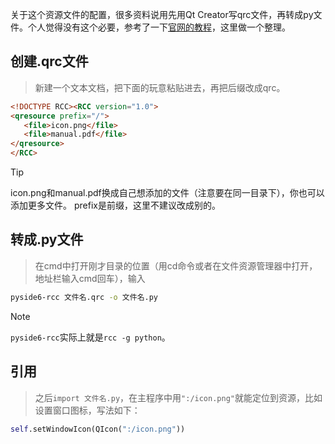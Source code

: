 关于这个资源文件的配置，很多资料说用先用Qt Creator写qrc文件，再转成py文件。个人觉得没有这个必要，参考了一下[官网的教程](https://doc.qt.io/qtforpython-6/tutorials/basictutorial/qrcfiles.html)，这里做一个整理。
## 创建.qrc文件
 > 新建一个文本文档，把下面的玩意粘贴进去，再把后缀改成qrc。

```html
<!DOCTYPE RCC><RCC version="1.0">
<qresource prefix="/">
   <file>icon.png</file>
   <file>manual.pdf</file>
</qresource>
</RCC>
```

> [!TIP]
>icon.png和manual.pdf换成自己想添加的文件（注意要在同一目录下），你也可以添加更多文件。
>prefix是前缀，这里不建议改成别的。
## 转成.py文件
> 在cmd中打开刚才目录的位置（用cd命令或者在文件资源管理器中打开，地址栏输入cmd回车），输入

```bash
pyside6-rcc 文件名.qrc -o 文件名.py
```
> [!NOTE]
> `pyside6-rcc`实际上就是`rcc -g python`。
## 引用
 > 之后`import 文件名.py`，在主程序中用`":/icon.png"`就能定位到资源，比如设置窗口图标，写法如下：

```python
self.setWindowIcon(QIcon(":/icon.png")) 
```

<!-- ##{"script":"<script src='https://blog.meekdai.com/Gmeek/plugins/GmeekTOC.js'></script>"}## -->
